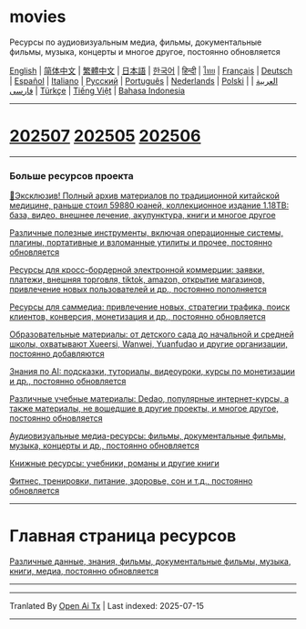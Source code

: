 # movies
Ресурсы по аудиовизуальным медиа, фильмы, документальные фильмы, музыка, концерты и многое другое, постоянно обновляется

[English](https://openaitx.github.io/view.html?user=mswnlz&project=movies&lang=en) | [简体中文](https://openaitx.github.io/view.html?user=mswnlz&project=movies&lang=zh-CN) | [繁體中文](https://openaitx.github.io/view.html?user=mswnlz&project=movies&lang=zh-TW) | [日本語](https://openaitx.github.io/view.html?user=mswnlz&project=movies&lang=ja) | [한국어](https://openaitx.github.io/view.html?user=mswnlz&project=movies&lang=ko) | [हिन्दी](https://openaitx.github.io/view.html?user=mswnlz&project=movies&lang=hi) | [ไทย](https://openaitx.github.io/view.html?user=mswnlz&project=movies&lang=th) | [Français](https://openaitx.github.io/view.html?user=mswnlz&project=movies&lang=fr) | [Deutsch](https://openaitx.github.io/view.html?user=mswnlz&project=movies&lang=de) | [Español](https://openaitx.github.io/view.html?user=mswnlz&project=movies&lang=es) | [Italiano](https://openaitx.github.io/view.html?user=mswnlz&project=movies&lang=it) | [Русский](https://openaitx.github.io/view.html?user=mswnlz&project=movies&lang=ru) | [Português](https://openaitx.github.io/view.html?user=mswnlz&project=movies&lang=pt) | [Nederlands](https://openaitx.github.io/view.html?user=mswnlz&project=movies&lang=nl) | [Polski](https://openaitx.github.io/view.html?user=mswnlz&project=movies&lang=pl) | [العربية](https://openaitx.github.io/view.html?user=mswnlz&project=movies&lang=ar) | [فارسی](https://openaitx.github.io/view.html?user=mswnlz&project=movies&lang=fa) | [Türkçe](https://openaitx.github.io/view.html?user=mswnlz&project=movies&lang=tr) | [Tiếng Việt](https://openaitx.github.io/view.html?user=mswnlz&project=movies&lang=vi) | [Bahasa Indonesia](https://openaitx.github.io/view.html?user=mswnlz&project=movies&lang=id)








-------
# [202507](https://raw.githubusercontent.com/mswnlz/movies/main/202507.md) [202505](https://raw.githubusercontent.com/mswnlz/movies/main/202505.md) [202506](https://raw.githubusercontent.com/mswnlz/movies/main/202506.md)


---------------
### Больше ресурсов проекта

[🎁Эксклюзив! Полный архив материалов по традиционной китайской медицине, раньше стоил 59880 юаней, коллекционное издание 1.18TB: база, видео, внешнее лечение, акупунктура, книги и многое другое](https://github.com/mswnlz/chinese-traditional)

[Различные полезные инструменты, включая операционные системы, плагины, портативные и взломанные утилиты и прочее, постоянно обновляется](https://github.com/mswnlz/tools)


[Ресурсы для кросс-бордерной электронной коммерции: заявки, платежи, внешняя торговля, tiktok, amazon, открытие магазинов, привлечение новых пользователей и др., постоянно пополняется](https://github.com/mswnlz/cross-border)

[Ресурсы для саммедиа: привлечение новых, стратегии трафика, поиск клиентов, конверсия, монетизация и др., постоянно обновляется](https://github.com/mswnlz/self-media)

[ Образовательные материалы: от детского сада до начальной и средней школы, охватывают Xueersi, Wanwei, Yuanfudao и другие организации, постоянно добавляются](https://github.com/mswnlz/edu-knowlege)

[Знания по AI: подсказки, туториалы, видеоуроки, курсы по монетизации и др., постоянно обновляется](https://github.com/mswnlz/AIknowledge)

[Различные учебные материалы: Dedao, популярные интернет-курсы, а также материалы, не вошедшие в другие проекты, и многое другое, постоянно обновляется](https://github.com/mswnlz/curriculum)

[Аудиовизуальные медиа-ресурсы: фильмы, документальные фильмы, музыка, концерты и др., постоянно обновляется](https://github.com/mswnlz/movies)

[Книжные ресурсы: учебники, романы и другие книги](https://github.com/mswnlz/book)

[Фитнес, тренировки, питание, здоровье, сон и т.д., постоянно обновляется](https://github.com/mswnlz/healthy)

---------------

# Главная страница ресурсов
[Различные данные, знания, фильмы, документальные фильмы, музыка, книги, медиа, постоянно обновляется](https://github.com/mswnlz)

---------------


---

Tranlated By [Open Ai Tx](https://github.com/OpenAiTx/OpenAiTx) | Last indexed: 2025-07-15

---